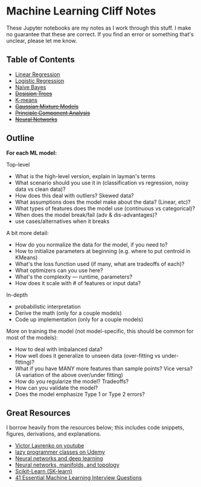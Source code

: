 # Machine Learning Cliff Notes

These Jupyter notebooks are my notes as I work through this stuff. I make no guarantee that these are correct. If you find an error or something that's unclear, please let me know. 

## Table of Contents

 - [Linear Regression](linear_regression.ipynb)
 - [Logistic Regression](logistic_regression.ipynb)
 - [Naive Bayes](naive_bayes.ipynb)
 - ~~[Desision Trees](desision_trees.ipynb)~~
 - [K-means](kmeans.ipynb)
 - ~~[Gaussian Mixture Models](gmm.ipynb)~~
 - ~~[Principle Component Analysis](pca.ipynb)~~
 - ~~[Neural Networks](neural_networks.ipynb)~~


## Outline

**For each ML model:**

Top-level
 - What is the high-level version, explain in layman's terms
 - What scenario should you use it in (classification vs regression, noisy data vs clean data)?
 - How does this deal with outliers? Skewed data?
 - What assumptions does the model make about the data? (Linear, etc)?
 - What types of features does the model use (continuous vs categorical)?
 - When does the model break/fail (adv & dis-advantages)?
 - use cases/alternatives when it breaks

A bit more detail:
 - How do you normalize the data for the model, if you need to?
 - How to initialize parameters at beginning (e.g. where to put centroid in KMeans)
 - What's the loss function used (if many, what are tradeoffs of each)?
 - What optimizers can you use here?
 - What's the complexity — runtime, parameters?
 - How does it scale with # of features or input data?
 
In-depth
 - probabilistic interpretation
 - Derive the math (only for a couple models)
 - Code up implementation (only for a couple models)

More on training the model (not model-specific, this should be common for most of the models):
 - How to deal with imbalanced data?
 - How well does it generalize to unseen data (over-fitting vs under-fitting)?
 - What if you have MANY more features than sample points? Vice versa? (A variation of the above over/under fitting)
 - How do you regularize the model? Tradeoffs?
 - How can you validate the model?
 - Does the model emphasize Type 1 or Type 2 errors?


## Great Resources

I borrow heavily from the resources below; this includes code snippets, figures, derivations, and explanations.

 - [Victor Lavrenko on youtube](https://www.youtube.com/channel/UCs7alOMRnxhzfKAJ4JjZ7Wg)
 - [lazy programmer classes on Udemy](https://www.udemy.com/user/lazy-programmer/)
 - [Neural networks and deep learning](http://neuralnetworksanddeeplearning.com)
 - [Neural networks, manifolds, and topology](http://colah.github.io/posts/2014-03-NN-Manifolds-Topology/)
 - [Scikit-Learn (SK-learn)](http://scikit-learn.org/stable/)
 - [41 Essential Machine Learning Interview Questions](https://www.springboard.com/blog/machine-learning-interview-questions/)
